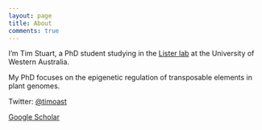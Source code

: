 ```yaml
---
layout: page
title: About
comments: true
---
```


I’m Tim Stuart, a PhD student studying in the [Lister lab](http://listerlab.org) at the University of Western Australia.

My PhD focuses on the epigenetic regulation of transposable elements in plant genomes.

Twitter: [@timoast](https://twitter.com/timoast)

[Google Scholar](https://scholar.google.com.au/citations?user=ZlHdCnoAAAAJ&hl=en)
